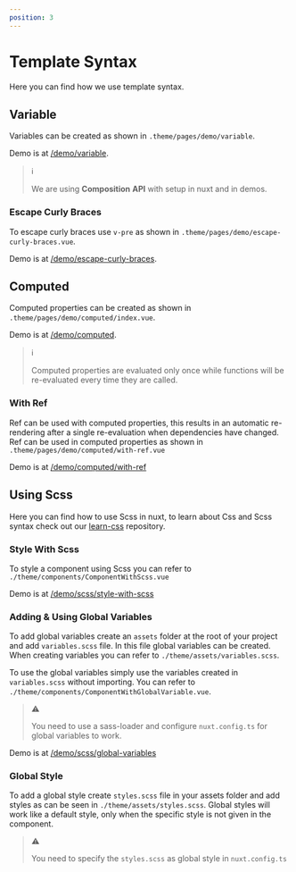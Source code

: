 ```yaml
---
position: 3
---
```


# Template Syntax

Here you can find how we use template syntax.

## Variable

Variables can be created as shown in `.theme/pages/demo/variable`.

Demo is at [/demo/variable](/demo/variable).

> :information_source:
>
> We are using __Composition__ __API__ with setup in nuxt and in demos.

### Escape Curly Braces

To escape curly braces use `v-pre` as shown in
`.theme/pages/demo/escape-curly-braces.vue`.

Demo is at [/demo/escape-curly-braces](/demo/escape-curly-braces).

## Computed

Computed properties can be created as shown in
`.theme/pages/demo/computed/index.vue`.

Demo is at [/demo/computed](/demo/computed).

> :information_source:
>
> Computed properties are evaluated only once while functions will be
> re-evaluated every time they are called.

### With Ref

Ref can be used with computed properties, this results in an automatic
re-rendering after a single re-evaluation when dependencies have changed. Ref
can be used in computed properties as shown in
`.theme/pages/demo/computed/with-ref.vue`

Demo is at [/demo/computed/with-ref](/demo/computed/with-ref)

## Using Scss

Here you can find how to use Scss in nuxt, to learn about Css and Scss syntax
check out our [learn-css](https://github.com/mouseless/learn-css) repository.

### Style With Scss

To style a component using Scss you can refer to
`./theme/components/ComponentWithScss.vue`

Demo is at [/demo/scss/style-with-scss](/demo/scss/style-with-scss)

### Adding & Using Global Variables

To add global variables create an `assets` folder at the root of your project
and add `variables.scss` file. In this file global variables can be created.
When creating variables you can refer to `./theme/assets/variables.scss`.

To use the global variables simply use the variables created in
`variables.scss` without importing. You can refer to
`./theme/components/ComponentWithGlobalVariable.vue`.

> :warning:
>
> You need to use a sass-loader and configure `nuxt.config.ts` for global
> variables to work.

Demo is at [/demo/scss/global-variables](/demo/scss/global-variables)

### Global Style

To add a global style create `styles.scss` file in your assets folder and add
styles as can be seen in `./theme/assets/styles.scss`. Global styles will work
like a default style, only when the specific style is not given in the
component.

> :warning:
>
> You need to specify the `styles.scss` as global style in `nuxt.config.ts`